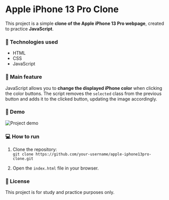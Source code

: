 # Apple iPhone 13 Pro Clone

This project is a simple **clone of the Apple iPhone 13 Pro webpage**, created to practice **JavaScript**.

### 🚀 Technologies used

- HTML  
- CSS  
- JavaScript

### 🎯 Main feature

JavaScript allows you to **change the displayed iPhone color** when clicking the color buttons. The script removes the `selected` class from the previous button and adds it to the clicked button, updating the image accordingly.

### 📸 Demo

![Project demo](screen-capture-_1_.gif)

### 💻 How to run

1. Clone the repository:  
   `git clone https://github.com/your-username/apple-iphone13pro-clone.git`

2. Open the `index.html` file in your browser.

### 📄 License

This project is for study and practice purposes only.

